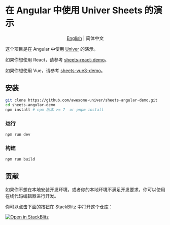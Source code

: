 # 在 Angular 中使用 Univer Sheets 的演示

<p align="center">
    <a href="./README.md">English</a>
    |
    简体中文
</p>

这个项目是在 Angular 中使用 [Univer](https://github.com/dream-num/univer) 的演示。

如果你想使用 React，请参考 [sheets-react-demo](https://github.com/awesome-univer/sheets-react-demo)。

如果你想使用 Vue，请参考 [sheets-vue3-demo](https://github.com/awesome-univer/sheets-vue3-demo)。

## 安装

```bash
git clone https://github.com/awesome-univer/sheets-angular-demo.git
cd sheets-angular-demo
npm install # npm 版本 >= 7  or pnpm install
```

### 运行

```bash
npm run dev
```

### 构建

```bash
npm run build
```

## 贡献

如果你不想在本地安装开发环境，或者你的本地环境不满足开发要求，你可以使用在线代码编辑器进行开发。

你可以点击下面的按钮在 StackBlitz 中打开这个仓库：

[![Open in StackBlitz](https://developer.stackblitz.com/img/open_in_stackblitz.svg)](https://stackblitz.com/github/awesome-univer/sheets-angular-demo)
